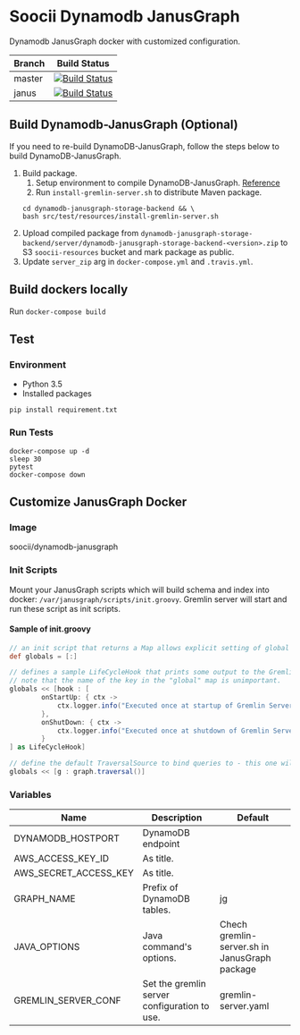 # Soocii Dynamodb JanusGraph
Dynamodb JanusGraph docker with customized configuration.

| Branch | Build Status |
|--------|--------------|
| master| [![Build Status](https://travis-ci.org/drmobile/dynamodb-titan.svg?branch=master)](https://travis-ci.org/drmobile/dynamodb-titan)|
| janus| [![Build Status](https://travis-ci.org/drmobile/dynamodb-titan.svg?branch=janus)](https://travis-ci.org/drmobile/dynamodb-titan) |

## Build Dynamodb-JanusGraph (Optional)
If you need to re-build DynamoDB-JanusGraph, follow the steps below to build DynamoDB-JanusGraph.
1. Build package.
    1. Setup environment to compile DynamoDB-JanusGraph. [Reference](https://github.com/awslabs/dynamodb-janusgraph-storage-backend#load-a-subset-of-the-marvel-universe-social-graph)
    2. Run `install-gremlin-server.sh` to distribute Maven package.
    ```console
    cd dynamodb-janusgraph-storage-backend && \
    bash src/test/resources/install-gremlin-server.sh
    ```
2. Upload compiled package from `dynamodb-janusgraph-storage-backend/server/dynamodb-janusgraph-storage-backend-<version>.zip` to S3 `soocii-resources` bucket and mark package as public.
3. Update `server_zip` arg in `docker-compose.yml` and `.travis.yml`.

## Build dockers locally
Run `docker-compose build`

## Test
### Environment
- Python 3.5
- Installed packages
```console
pip install requirement.txt
```
### Run Tests
```console
docker-compose up -d
sleep 30
pytest
docker-compose down
```

## Customize JanusGraph Docker
### Image
soocii/dynamodb-janusgraph

### Init Scripts
Mount your JanusGraph scripts which will build schema and index into docker: `/var/janusgraph/scripts/init.groovy`.
Gremlin server will start and run these script as init scripts.

#### Sample of init.groovy 
```groovy
// an init script that returns a Map allows explicit setting of global bindings.
def globals = [:]

// defines a sample LifeCycleHook that prints some output to the Gremlin Server console.
// note that the name of the key in the "global" map is unimportant.
globals << [hook : [
        onStartUp: { ctx ->
            ctx.logger.info("Executed once at startup of Gremlin Server.")
        },
        onShutDown: { ctx ->
            ctx.logger.info("Executed once at shutdown of Gremlin Server.")
        }
] as LifeCycleHook]

// define the default TraversalSource to bind queries to - this one will be named "g".
globals << [g : graph.traversal()]
```

### Variables
| Name                  | Description                                   | Default                                       |
|-----------------------|-----------------------------------------------|-----------------------------------------------|
| DYNAMODB_HOSTPORT     | DynamoDB endpoint                             |                                               |
| AWS_ACCESS_KEY_ID     | As title.                                     |                                               |
| AWS_SECRET_ACCESS_KEY | As title.                                     |                                               |
| GRAPH_NAME            | Prefix of DynamoDB tables.                    | jg                                            |
| JAVA_OPTIONS          | Java command's options.                       | Chech gremlin-server.sh in JanusGraph package |
| GREMLIN_SERVER_CONF   | Set  the gremlin server configuration to use. | gremlin-server.yaml                           |                                                                                                                                                                                            |